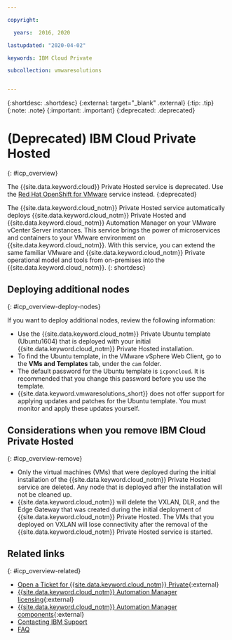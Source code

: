 ```yaml
---

copyright:

  years:  2016, 2020

lastupdated: "2020-04-02"

keywords: IBM Cloud Private

subcollection: vmwaresolutions


---
```


{:shortdesc: .shortdesc}
{:external: target="_blank" .external}
{:tip: .tip}
{:note: .note}
{:important: .important}
{:deprecated: .deprecated}

# (Deprecated) IBM Cloud Private Hosted
{: #icp_overview}

The {{site.data.keyword.cloud}} Private Hosted service is deprecated. Use the [Red Hat OpenShift for VMware](/docs/vmwaresolutions?topic=vmwaresolutions-ocp_overview) service instead.
{:deprecated}

The {{site.data.keyword.cloud_notm}} Private Hosted service automatically deploys {{site.data.keyword.cloud_notm}} Private Hosted and {{site.data.keyword.cloud_notm}} Automation Manager on your VMware vCenter Server instances. This service brings the power of microservices and containers to your VMware environment on {{site.data.keyword.cloud_notm}}. With this service, you can extend the same familiar VMware and {{site.data.keyword.cloud_notm}} Private operational model and tools from on-premises into the {{site.data.keyword.cloud_notm}}.
{: shortdesc}

## Deploying additional nodes
{: #icp_overview-deploy-nodes}

If you want to deploy additional nodes, review the following information:
* Use the {{site.data.keyword.cloud_notm}} Private Ubuntu template (Ubuntu1604) that is deployed with your initial {{site.data.keyword.cloud_notm}} Private Hosted installation.
* To find the Ubuntu template, in the VMware vSphere Web Client, go to the **VMs and Templates** tab, under the `cam` folder.
* The default password for the Ubuntu template is `icponcloud`. It is recommended that you change this password before you use the template.
* {{site.data.keyword.vmwaresolutions_short}} does not offer support for applying updates and patches for the Ubuntu template. You must monitor and apply these updates yourself.

## Considerations when you remove IBM Cloud Private Hosted
{: #icp_overview-remove}

* Only the virtual machines (VMs) that were deployed during the initial installation of the {{site.data.keyword.cloud_notm}} Private Hosted service are deleted. Any node that is deployed after the installation will not be cleaned up.
* {{site.data.keyword.cloud_notm}} will delete the VXLAN, DLR, and the Edge Gateway that was created during the initial deployment of {{site.data.keyword.cloud_notm}} Private Hosted. The VMs that you deployed on VXLAN will lose connectivity after the removal of the {{site.data.keyword.cloud_notm}} Private Hosted service is started.

## Related links
{: #icp_overview-related}

* [Open a Ticket for {{site.data.keyword.cloud_notm}} Private](https://www.ibm.com/mysupport/s/?language=en_US){:external}
* [{{site.data.keyword.cloud_notm}} Automation Manager licensing](https://www.ibm.com/support/knowledgecenter/en/SS2L37_3.1.2.0/licensing.html){:external}
* [{{site.data.keyword.cloud_notm}} Automation Manager components](https://www.ibm.com/support/knowledgecenter/en/SS2L37_3.1.2.0/cam_managed_components.html){:external}
* [Contacting IBM Support](/docs/vmwaresolutions?topic=vmwaresolutions-trbl_support)
* [FAQ](/docs/vmwaresolutions?topic=vmwaresolutions-faq-vmwaresolutions)
